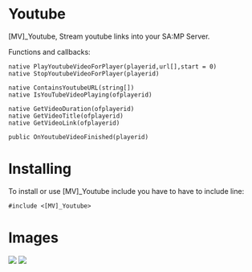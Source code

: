 Youtube
=======

[MV]_Youtube, Stream youtube links into your SA:MP Server.

Functions and callbacks:

```PAWN
native PlayYoutubeVideoForPlayer(playerid,url[],start = 0)
native StopYoutubeVideoForPlayer(playerid)

native ContainsYoutubeURL(string[])
native IsYouTubeVideoPlaying(ofplayerid)

native GetVideoDuration(ofplayerid)
native GetVideoTitle(ofplayerid)
native GetVideoLink(ofplayerid)

public OnYoutubeVideoFinished(playerid)
```

<h1>Installing</h1>

To install or use [MV]_Youtube include you have to have to include line:
```pawn
#include <[MV]_Youtube>
```

<h1>Images</h1>
<img src="http://puu.sh/oRnMo.jpg" />
<img src="http://puu.sh/oRnNh.png" />
